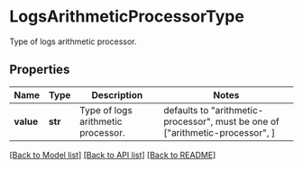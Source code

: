# LogsArithmeticProcessorType

Type of logs arithmetic processor.

## Properties
Name | Type | Description | Notes
------------ | ------------- | ------------- | -------------
**value** | **str** | Type of logs arithmetic processor. | defaults to "arithmetic-processor",  must be one of ["arithmetic-processor", ]

[[Back to Model list]](README.md#documentation-for-models) [[Back to API list]](README.md#documentation-for-api-endpoints) [[Back to README]](README.md)


